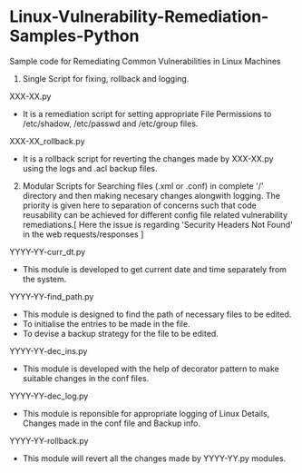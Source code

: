 # Linux-Vulnerability-Remediation-Samples-Python
Sample code for Remediating Common Vulnerabilities in Linux Machines

1. Single Script for fixing, rollback and logging.

  XXX-XX.py 
  -   It is a remediation script for setting appropriate File Permissions to /etc/shadow, /etc/passwd and /etc/group files.
  
  XXX-XX_rollback.py 
  -   It is a rollback script for reverting the changes made by XXX-XX.py using the logs and .acl backup files.

2. Modular Scripts for Searching files (.xml or .conf) in complete '/' directory and then making necesary changes alongwith logging. The priority is given here to separation of concerns such that code reusability can be achieved for different config file related vulnerability remediations.[ Here the issue is regarding 'Security Headers Not Found' in the web requests/responses ]

  YYYY-YY-curr_dt.py 
  -   This module is developed to get current date and time separately from the system.

  YYYY-YY-find_path.py 
  -   This module is designed to find the path of necessary files to be edited.
  -   To initialise the entries to be made in the file.
  -   To devise a backup strategy for the file to be edited.

  YYYY-YY-dec_ins.py
  -   This module is developed with the help of decorator pattern to make suitable changes in the conf files.

  YYYY-YY-dec_log.py
  -   This module is reponsible for appropriate logging of Linux Details, Changes made in the conf file and Backup info.

  YYYY-YY-rollback.py
  -   This module will revert all the changes made by YYYY-YY.py modules.
